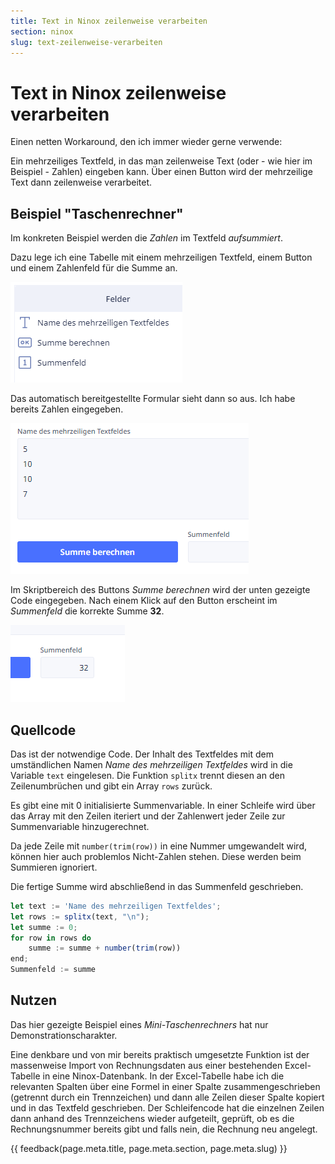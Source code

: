```yaml
---
title: Text in Ninox zeilenweise verarbeiten
section: ninox
slug: text-zeilenweise-verarbeiten
---
```


# Text in Ninox zeilenweise verarbeiten

Einen netten Workaround, den ich immer wieder gerne verwende:

Ein mehrzeiliges Textfeld, in das man zeilenweise Text (oder - wie hier im Beispiel - Zahlen) eingeben kann. Über einen Button wird der mehrzeilige Text dann zeilenweise verarbeitet.

## Beispiel "Taschenrechner"

Im konkreten Beispiel werden die *Zahlen* im Textfeld *aufsummiert*.

Dazu lege ich eine Tabelle mit einem mehrzeiligen Textfeld, einem Button und einem Zahlenfeld für die Summe an.

![Tabelle](img/2022-03-31-mehrzeilig-tabelle.png)

Das automatisch bereitgestellte Formular sieht dann so aus. Ich habe bereits Zahlen eingegeben.

![Tabelle](img/2022-03-31-mehrzeilig-formular.png)

Im Skriptbereich des Buttons *Summe berechnen* wird der unten gezeigte Code eingegeben. Nach einem Klick auf den Button erscheint im *Summenfeld* die korrekte Summe **32**.

![Tabelle](img/2022-03-31-mehrzeilig-summenfeld.png)

## Quellcode

Das ist der notwendige Code. Der Inhalt des Textfeldes mit dem umständlichen Namen *Name des mehrzeiligen Textfeldes* wird in die Variable `text` eingelesen. Die Funktion `splitx` trennt diesen an den Zeilenumbrüchen und gibt ein Array `rows` zurück.

Es gibt eine mit 0 initialisierte Summenvariable. In einer Schleife wird über das Array mit den Zeilen iteriert und der Zahlenwert jeder Zeile zur Summenvariable hinzugerechnet.

Da jede Zeile mit `number(trim(row))` in eine Nummer umgewandelt wird, können hier auch problemlos Nicht-Zahlen stehen. Diese werden beim Summieren ignoriert.

Die fertige Summe wird abschließend in das Summenfeld geschrieben.

```javascript
let text := 'Name des mehrzeiligen Textfeldes';
let rows := splitx(text, "\n");
let summe := 0;
for row in rows do
    summe := summe + number(trim(row))
end;
Summenfeld := summe
```

## Nutzen

Das hier gezeigte Beispiel eines *Mini-Taschenrechners* hat nur Demonstrationscharakter.

Eine denkbare und von mir bereits praktisch umgesetzte Funktion ist der massenweise Import von Rechnungsdaten aus einer bestehenden Excel-Tabelle in eine Ninox-Datenbank. In der Excel-Tabelle habe ich die relevanten Spalten über eine Formel in einer Spalte zusammengeschrieben (getrennt durch ein Trennzeichen) und dann alle Zeilen dieser Spalte kopiert und in das Textfeld geschrieben. Der Schleifencode hat die einzelnen Zeilen dann anhand des Trennzeichens wieder aufgeteilt, geprüft, ob es die Rechnungsnummer bereits gibt und falls nein, die Rechnung neu angelegt.


{{ feedback(page.meta.title, page.meta.section, page.meta.slug) }}
